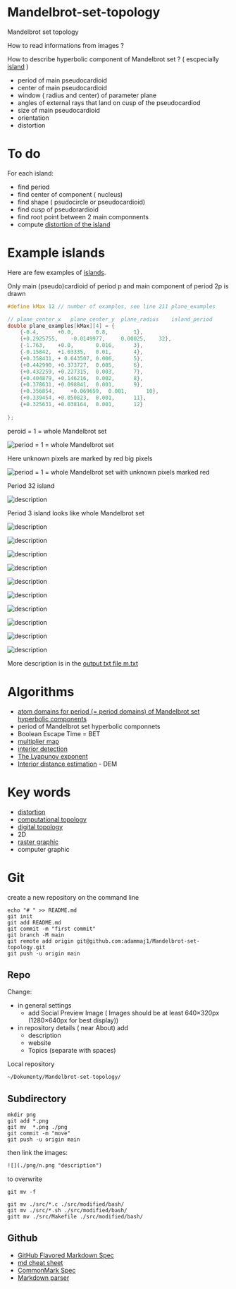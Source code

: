 # Mandelbrot-set-topology
Mandelbrot set topology

How to read informations from images ?

How to describe hyperbolic component of Mandelbrot set ? ( escpecially [island](https://en.wikibooks.org/wiki/Fractals/Iterations_in_the_complex_plane/island_t) )
* period of main pseudocardioid
* center of main pseudocardioid
* window ( radius and center) of parameter plane
* angles of external rays that land on cusp of the pseudocardiod
* size of main pseudocardioid
* orientation
* distortion

# To do

For each island: 
* find period 
* find center of component ( nucleus)
* find shape ( psudocircle or pseudocardioid)
* find cusp of pseudorardioid
* find root point between 2 main componnents
* compute [distortion of the island](https://en.wikibooks.org/wiki/Fractals/Iterations_in_the_complex_plane/Mandelbrot_set/mset_distortion)



# Example islands

Here are few examples of [islands](https://en.wikibooks.org/wiki/Fractals/Iterations_in_the_complex_plane/island_t). 






Only main (pseudo)cardioid of period p  and main component of period 2p is drawn

```c
#define kMax 12 // number of examples, see line 211 plane_examples

// plane_center_x	plane_center_y	plane_radius	island_period
double plane_examples[kMax][4] = {
	{-0.4,		+0.0,		0.8,		1}, 
	{+0.2925755,	-0.0149977, 	0.00025,	32}, 
	{-1.763,  	+0.0,		0.016,		3}, 
	{-0.15842, 	+1.03335, 	0.01,		4},  
	{+0.358431,	+ 0.643507,	0.006,		5},  
	{+0.442990,	+0.373727,	0.005,		6}, 
	{+0.432259,	+0.227315,	0.003,		7}, 
	{+0.404879,	+0.146216,	0.002,		8}, 
	{+0.378631,	+0.098841,	0.001,		9}, 
	{+0.356854, 	+0.069659,	0.001,		10},
	{+0.339454,	+0.050823,	0.001,		11},
	{+0.325631,	+0.038164,	0.001,		12}
	 
};
```

peroid = 1 = whole Mandelbrot set  

![](./png/0_period_1_LastIteration.png "period = 1 = whole Mandelbrot set ") 

Here unknown pixels are marked by red big pixels

![](./png/0_period_1_LastIteration_unknown.png "period = 1 = whole Mandelbrot set with unknown pixels marked red ") 


Period 32 island

![](./png/1_period_32_LastIteration.png "description") 


Period 3 island looks like whole Mandelbrot set  

![](./png/2_period_3_LastIteration.png "description") 


![](./png/3_period_4_LastIteration.png "description") 


![](./png/4_period_5_LastIteration.png "description") 


![](./png/5_period_6_LastIteration.png "description") 


![](./png/6_period_7_LastIteration.png "description") 


![](./png/7_period_8_LastIteration.png "description") 

![](./png/8_period_9_LastIteration.png "description") 

![](./png/9_period_10_LastIteration.png "description") 

![](./png/10_period_11_LastIteration.png "description") 

![](./png/11_period_12_LastIteration.png "description") 


More description is in the [output txt file m.txt](./src/cli/m.txt)

# Algorithms
* [atom domains for period  (= period domains) of Mandelbrot set hyperbolic components](https://commons.wikimedia.org/wiki/File:Mandelbrot_Atom_Domains_Animation.gif)
* period of Mandelbrot set hyperbolic componnets
* Boolean Escape Time = BET 
* [multiplier map](https://commons.wikimedia.org/wiki/File:Mandelbrot_set_-_multiplier_map.png)
* [interior detection](https://commons.wikimedia.org/wiki/File:Mandelbrot_set_with_Interior_detection_method.png)
* [The Lyapunov exponent](https://en.wikibooks.org/wiki/Fractals/Iterations_in_the_complex_plane/Mandelbrot_set_interior)
* [Interior distance estimation](https://en.wikibooks.org/wiki/Fractals/Iterations_in_the_complex_plane/demm#Interior_distance_estimation) - DEM 



# Key words
* [distortion](https://en.wikibooks.org/wiki/Fractals/Iterations_in_the_complex_plane/Mandelbrot_set/mset_distortion)
* [computational topology](https://en.wikipedia.org/wiki/Computational_topology)
* [digital topology](https://en.wikipedia.org/wiki/Digital_topology)
* 2D 
* [raster graphic](https://en.wikipedia.org/wiki/Raster_graphics)
* computer graphic




# Git

create a new repository on the command line
```
echo "# " >> README.md
git init
git add README.md
git commit -m "first commit"
git branch -M main
git remote add origin git@github.com:adammaj1/Mandelbrot-set-topology.git
git push -u origin main
```


## Repo

Change:
* in general settings
  * add Social Preview Image ( Images should be at least 640×320px (1280×640px for best display))
* in repository details ( near About) add
  * description
  * website 
  * Topics (separate with spaces) 
  

Local repository

```
~/Dokumenty/Mandelbrot-set-topology/ 

```





## Subdirectory

```git
mkdir png
git add *.png
git mv  *.png ./png
git commit -m "move"
git push -u origin main
```
then link the images:

```txt
![](./png/n.png "description") 

```

to overwrite

```
git mv -f 
```

```
git mv ./src/*.c ./src/modified/bash/
git mv ./src/*.sh ./src/modified/bash/
gitt mv ./src/Makefile ./src/modified/bash/
```



## Github
* [GitHub Flavored Markdown Spec](https://github.github.com/gfm/)
* [md cheat sheet](http://mdcheatsheet.com/)
* [CommonMark Spec](https://spec.commonmark.org)
* [Markdown parser ](https://markdown-it.github.io/)

